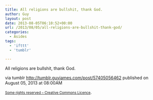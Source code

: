 ```yaml
---
title: All religions are bullshit, thank God.
author: Guy
layout: post
date: 2013-08-05T06:10:52+00:00
url: /2013/08/05/all-religions-are-bullshit-thank-god/
categories:
  - Asides
tags:
  - 'ifttt'
  - 'tumblr'

---
```

All religions are bullshit, thank God.

via tumblr http://tumblr.guyjames.com/post/57405056462 published on August 05, 2013 at 08:00AM

<small><a href="https://creativecommons.org/licenses/by-nc/3.0/" target="_blank">Some rights reserved &#8211; Creative Commons Licence</a></small>.